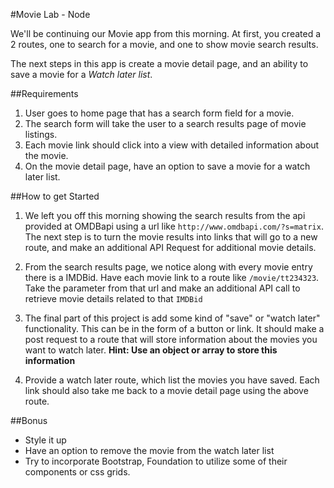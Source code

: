 #Movie Lab - Node

We'll be continuing our Movie app from this morning. At first, you created a 2 routes, one to search for a movie, and one to show movie search results.

The next steps in this app is create a movie detail page, and an ability to save a movie for a *Watch later list*.


##Requirements
1. User goes to home page that has a search form field for a movie.
2. The search form will take the user to a search results page of movie listings.
3. Each movie link should click into a view with detailed information about the movie.
4. On the movie detail page, have an option to save a movie for a watch later list.

##How to get Started
1. We left you off this morning showing the search results from the api provided at OMDBapi using a url like `http://www.omdbapi.com/?s=matrix`. The next step is to turn the movie results into links that will go to a new route, and make an additional API Request for additional movie details.

2. From the search results page, we notice along with every movie entry there is a IMDBid. Have each movie link to a route like `/movie/tt234323`. Take the parameter from that url and make an additional API call to retrieve movie details related to that `IMDBid`

3. The final part of this project is add some kind of "save" or "watch later" functionality. This can be in the form of a button or link. It should make a post request to a route that will store information about the movies you want to watch later. **Hint: Use an object or array to store this information**

4. Provide a watch later route, which list the movies you have saved. Each link should also take me back to a movie detail page using the above route.

##Bonus
* Style it up
* Have an option to remove the movie from the watch later list
* Try to incorporate Bootstrap, Foundation to utilize some of their components or css grids.
